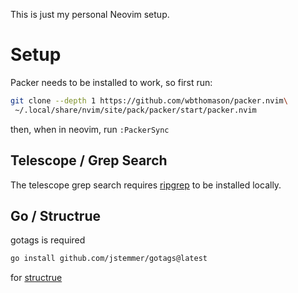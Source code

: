 This is just my personal Neovim setup.

# Setup 
Packer needs to be installed to work, so first run:
```bash
git clone --depth 1 https://github.com/wbthomason/packer.nvim\
 ~/.local/share/nvim/site/pack/packer/start/packer.nvim
```

then, when in neovim, run `:PackerSync`

## Telescope / Grep Search
The telescope grep search requires [ripgrep](https://github.com/BurntSushi/ripgrep)
to be installed locally. 

## Go / Structrue
gotags is required 
```bash
go install github.com/jstemmer/gotags@latest
```
for [structrue](https://github.com/crusj/structrue-go.nvim) 
